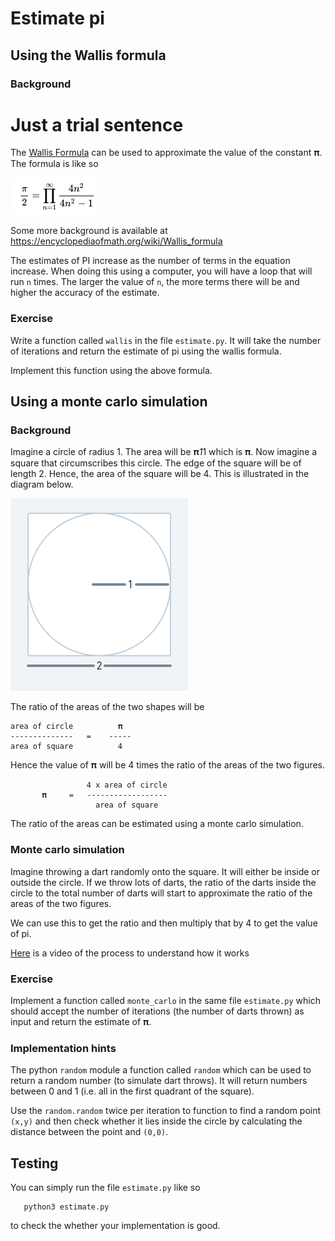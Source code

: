 # Estimate pi 
## Using the Wallis formula
### Background
# Just a trial sentence
The [Wallis Formula](https://en.wikipedia.org/wiki/Wallis_product) can be
used to approximate the value of the constant 𝛑. 
The formula is like so 

![Wallis](wallis.png)

Some more background is available at https://encyclopediaofmath.org/wiki/Wallis_formula

The estimates of PI increase as the number of terms in the equation
increase. When doing this using a computer, you will have a loop that
will run `n` times. The larger the value of `n`, the more terms there
will be and higher the accuracy of the estimate. 

### Exercise

Write a function called `wallis` in the file `estimate.py`.  It will
take the number of iterations and return the estimate of pi using the
wallis formula.

Implement this function using the above formula.

## Using a monte carlo simulation

### Background

Imagine a circle of radius 1. The area will be 𝛑*1*1 which is 𝛑. 
Now imagine a square that circumscribes this circle. The edge of the
square will be of length 2. Hence, the area of the square will
be 4. This is illustrated in the diagram below.

![Circle](circle.png)

The ratio of the areas of the two shapes will be 

    area of circle          𝛑
    --------------   =    -----
    area of square          4


Hence the value of 𝛑 will be 4 times the ratio of the areas of the two
figures.

                     4 x area of circle
           𝛑     =   ------------------
                       area of square

The ratio of the areas can be estimated using a monte carlo 
simulation. 

### Monte carlo simulation

Imagine throwing a dart randomly onto the square. It will either be inside or
outside the circle. If we throw lots of darts, the ratio of the darts
inside the circle to the total number of darts will start to
approximate the ratio of the areas of the two figures. 

We can use this to get the ratio and then multiply that by 4 to get
the value of pi.

[Here](https://www.youtube.com/watch?v=ELetCV_wX_c) is a video of the
process to understand how it works

### Exercise
Implement a function called `monte_carlo` in the same file
`estimate.py` which should accept the number of iterations (the number
of darts thrown) as input and return the estimate of 𝛑.

### Implementation hints
The python `random` module a function called `random` which can be
used to return a random number (to simulate dart throws). It will
return numbers between 0 and 1 (i.e. all in the first quadrant of the
square).

Use the `random.random` twice per iteration to function to find a
random point `(x,y)` and then check whether it lies inside the circle
by calculating the distance between the point and `(0,0)`.

## Testing

You can simply run the file `estimate.py` like so

       python3 estimate.py
       
to check the whether your implementation is good.
